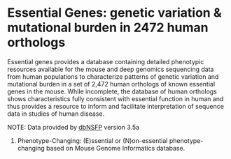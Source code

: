 # Essential Genes: genetic variation & mutational burden in 2472 human orthologs
Essential genes provides a database containing detailed phenotypic resources available for the mouse and deep genomics sequencing data from human populations to characterize patterns of genetic variation and mutational burden in a set of 2,472 human orthologs of known essential genes in the mouse. While incomplete, the database of human orthologs shows characteristics fully consistent with essential function in human and thus provides a resource to inform and facilitate interpretation of sequence data in studies of human disease.

NOTE: Data provided by [dbNSFP](https://sites.google.com/site/jpopgen/dbNSFP) version 3.5a

1. Phenotype-Changing: (E)ssential or (N)on-essential phenotype-changing based on Mouse Genome Informatics database.
